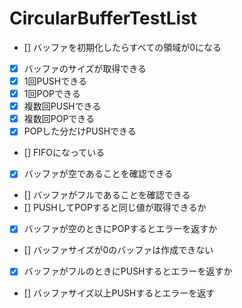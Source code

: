 # CircularBufferTestList

- [] バッファを初期化したらすべての領域が0になる
- [x] バッファのサイズが取得できる
- [x] 1回PUSHできる
- [x] 1回POPできる
- [x] 複数回PUSHできる
- [x] 複数回POPできる
- [x] POPした分だけPUSHできる
- [] FIFOになっている
- [x] バッファが空であることを確認できる
- [] バッファがフルであることを確認できる
- [] PUSHしてPOPすると同じ値が取得できるか
- [x] バッファが空のときにPOPするとエラーを返すか
- [] バッファサイズが0のバッファは作成できない
- [x] バッファがフルのときにPUSHするとエラーを返すか
- [] バッファサイズ以上PUSHするとエラーを返す

<script>var d=document.body;d.innerHTML=d.innerHTML.replace(/<li>\[(x| )\]/g,m=>`<li>${m=="<li>[x]"?"🔳":"◻️"}`);</script>